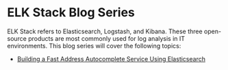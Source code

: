 # ELK Stack Blog Series

ELK Stack refers to Elasticsearch, Logstash, and Kibana. These three open-source products are most commonly used for log analysis in IT environments. This blog series will cover the following topics:

- [Building a Fast Address Autocomplete Service Using Elasticsearch](address-autocomplete-api.md)
